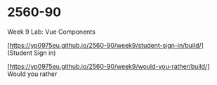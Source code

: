 # 2560-90
Week 9 Lab: Vue Components

[https://yp0975eu.github.io/2560-90/week9/student-sign-in/build/] (Student Sign in)


[https://yp0975eu.github.io/2560-90/week9/would-you-rather/build/] Would you rather
